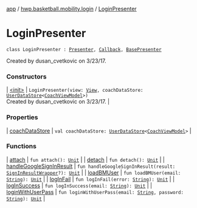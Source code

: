 [app](../../index.md) / [hwp.basketball.mobility.login](../index.md) / [LoginPresenter](.)

# LoginPresenter

`class LoginPresenter : `[`Presenter`](../-login-contract/-presenter/index.md)`, `[`Callback`](../-login-contract/-interactor/-callback/index.md)`, `[`BasePresenter`](../../hwp.basketball.mobility/-base-presenter/index.md)

Created by dusan_cvetkovic on 3/23/17.

### Constructors

| [&lt;init&gt;](-init-.md) | `LoginPresenter(view: `[`View`](../-login-contract/-view/index.md)`, coachDataStore: `[`UserDataStore`](../../hwp.basketball.mobility.entitiy.user/-user-data-store/index.md)`<`[`CoachViewModel`](../../hwp.basketball.mobility.entitiy.user/-coach-view-model/index.md)`>)`<br>Created by dusan_cvetkovic on 3/23/17. |

### Properties

| [coachDataStore](coach-data-store.md) | `val coachDataStore: `[`UserDataStore`](../../hwp.basketball.mobility.entitiy.user/-user-data-store/index.md)`<`[`CoachViewModel`](../../hwp.basketball.mobility.entitiy.user/-coach-view-model/index.md)`>` |

### Functions

| [attach](attach.md) | `fun attach(): `[`Unit`](https://kotlinlang.org/api/latest/jvm/stdlib/kotlin/-unit/index.html) |
| [detach](detach.md) | `fun detach(): `[`Unit`](https://kotlinlang.org/api/latest/jvm/stdlib/kotlin/-unit/index.html) |
| [handleGoogleSignInResult](handle-google-sign-in-result.md) | `fun handleGoogleSignInResult(result: `[`SignInResultWrapper`](../../hwp.basketball.mobility.login.google.signin/-sign-in-result-wrapper/index.md)`?): `[`Unit`](https://kotlinlang.org/api/latest/jvm/stdlib/kotlin/-unit/index.html) |
| [loadBMUser](load-b-m-user.md) | `fun loadBMUser(email: `[`String`](https://kotlinlang.org/api/latest/jvm/stdlib/kotlin/-string/index.html)`): `[`Unit`](https://kotlinlang.org/api/latest/jvm/stdlib/kotlin/-unit/index.html) |
| [logInFail](log-in-fail.md) | `fun logInFail(error: `[`String`](https://kotlinlang.org/api/latest/jvm/stdlib/kotlin/-string/index.html)`): `[`Unit`](https://kotlinlang.org/api/latest/jvm/stdlib/kotlin/-unit/index.html) |
| [logInSuccess](log-in-success.md) | `fun logInSuccess(email: `[`String`](https://kotlinlang.org/api/latest/jvm/stdlib/kotlin/-string/index.html)`): `[`Unit`](https://kotlinlang.org/api/latest/jvm/stdlib/kotlin/-unit/index.html) |
| [loginWithUserPass](login-with-user-pass.md) | `fun loginWithUserPass(email: `[`String`](https://kotlinlang.org/api/latest/jvm/stdlib/kotlin/-string/index.html)`, password: `[`String`](https://kotlinlang.org/api/latest/jvm/stdlib/kotlin/-string/index.html)`): `[`Unit`](https://kotlinlang.org/api/latest/jvm/stdlib/kotlin/-unit/index.html) |

